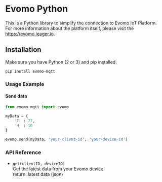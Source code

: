 # Evomo Python

This is a Python library to simplify the connection to Evomo IoT Platform. For more information about the platform itself, please visit the https://evomo.jeager.io.  

## Installation
Make sure you have Python (2 or 3) and pip installed.
```
pip install evomo-mqtt
```

### Usage Example
#### Send data
```python
from evomo_mqtt import evomo

myData = {
    'T' : 77,
    'H' : 10
}

evomo.send(myData, 'your-client-id', 'your-device-id')
```

### API Reference

* `get(clientID, deviceID)`  
    Get the latest data from your Evomo device.  
    return: latest data (json)  

